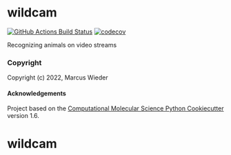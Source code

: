 wildcam
==============================
[//]: # (Badges)
[![GitHub Actions Build Status](https://github.com/wiederm/wildcam/workflows/CI/badge.svg)](https://github.com/wiederm/wildcam/actions?query=workflow%3ACI)
[![codecov](https://codecov.io/gh/wiederm/wildcam/branch/master/graph/badge.svg)](https://codecov.io/gh/wiederm/wildcam/branch/master)


Recognizing animals on video streams

### Copyright

Copyright (c) 2022, Marcus Wieder


#### Acknowledgements
 
Project based on the 
[Computational Molecular Science Python Cookiecutter](https://github.com/molssi/cookiecutter-cms) version 1.6.
# wildcam
